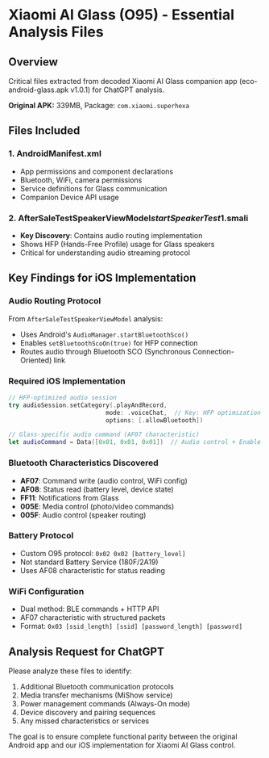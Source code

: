 # Xiaomi AI Glass (O95) - Essential Analysis Files

## Overview
Critical files extracted from decoded Xiaomi AI Glass companion app (eco-android-glass.apk v1.0.1) for ChatGPT analysis.

**Original APK:** 339MB, Package: `com.xiaomi.superhexa`

## Files Included

### 1. AndroidManifest.xml
- App permissions and component declarations
- Bluetooth, WiFi, camera permissions
- Service definitions for Glass communication
- Companion Device API usage

### 2. AfterSaleTestSpeakerViewModel$startSpeakerTest$1.smali  
- **Key Discovery**: Contains audio routing implementation
- Shows HFP (Hands-Free Profile) usage for Glass speakers
- Critical for understanding audio streaming protocol

## Key Findings for iOS Implementation

### Audio Routing Protocol
From `AfterSaleTestSpeakerViewModel` analysis:
- Uses Android's `AudioManager.startBluetoothSco()` 
- Enables `setBluetoothScoOn(true)` for HFP connection
- Routes audio through Bluetooth SCO (Synchronous Connection-Oriented) link

### Required iOS Implementation
```swift
// HFP-optimized audio session
try audioSession.setCategory(.playAndRecord, 
                           mode: .voiceChat,  // Key: HFP optimization
                           options: [.allowBluetooth])

// Glass-specific audio command (AF07 characteristic)
let audioCommand = Data([0x01, 0x01, 0x01])  // Audio control + Enable + HFP
```

### Bluetooth Characteristics Discovered
- **AF07**: Command write (audio control, WiFi config)
- **AF08**: Status read (battery level, device state) 
- **FF11**: Notifications from Glass
- **005E**: Media control (photo/video commands)
- **005F**: Audio control (speaker routing)

### Battery Protocol
- Custom O95 protocol: `0x02 0x02 [battery_level]`
- Not standard Battery Service (180F/2A19)
- Uses AF08 characteristic for status reading

### WiFi Configuration  
- Dual method: BLE commands + HTTP API
- AF07 characteristic with structured packets
- Format: `0x03 [ssid_length] [ssid] [password_length] [password]`

## Analysis Request for ChatGPT

Please analyze these files to identify:
1. Additional Bluetooth communication protocols
2. Media transfer mechanisms (MiShow service)
3. Power management commands (Always-On mode)
4. Device discovery and pairing sequences
5. Any missed characteristics or services

The goal is to ensure complete functional parity between the original Android app and our iOS implementation for Xiaomi AI Glass control.